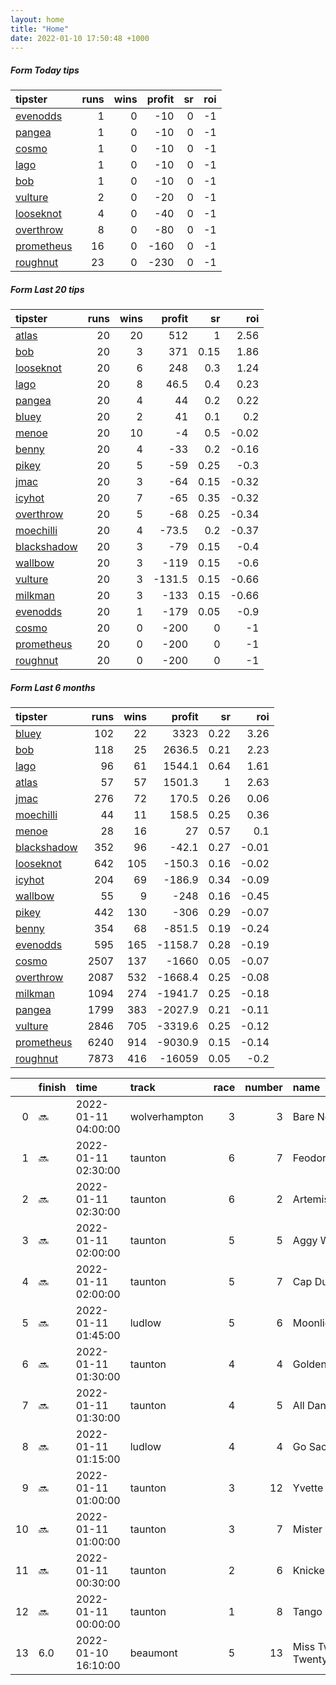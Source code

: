 ```yaml
---   
layout: home  
title: "Home"   
date: 2022-01-10 17:50:48 +1000  
---   
```



##### Form Today tips   

| tipster                                                       |   runs |   wins |   profit |   sr |   roi |
|:--------------------------------------------------------------|-------:|-------:|---------:|-----:|------:|
| [evenodds](https://mrwayneo.github.io/tips/evenodds.html)     |      1 |      0 |      -10 |    0 |    -1 |
| [pangea](https://mrwayneo.github.io/tips/pangea.html)         |      1 |      0 |      -10 |    0 |    -1 |
| [cosmo](https://mrwayneo.github.io/tips/cosmo.html)           |      1 |      0 |      -10 |    0 |    -1 |
| [lago](https://mrwayneo.github.io/tips/lago.html)             |      1 |      0 |      -10 |    0 |    -1 |
| [bob](https://mrwayneo.github.io/tips/bob.html)               |      1 |      0 |      -10 |    0 |    -1 |
| [vulture](https://mrwayneo.github.io/tips/vulture.html)       |      2 |      0 |      -20 |    0 |    -1 |
| [looseknot](https://mrwayneo.github.io/tips/looseknot.html)   |      4 |      0 |      -40 |    0 |    -1 |
| [overthrow](https://mrwayneo.github.io/tips/overthrow.html)   |      8 |      0 |      -80 |    0 |    -1 |
| [prometheus](https://mrwayneo.github.io/tips/prometheus.html) |     16 |      0 |     -160 |    0 |    -1 |
| [roughnut](https://mrwayneo.github.io/tips/roughnut.html)     |     23 |      0 |     -230 |    0 |    -1 |

##### Form Last 20 tips   

| tipster                                                         |   runs |   wins |   profit |   sr |   roi |
|:----------------------------------------------------------------|-------:|-------:|---------:|-----:|------:|
| [atlas](https://mrwayneo.github.io/tips/atlas.html)             |     20 |     20 |    512   | 1    |  2.56 |
| [bob](https://mrwayneo.github.io/tips/bob.html)                 |     20 |      3 |    371   | 0.15 |  1.86 |
| [looseknot](https://mrwayneo.github.io/tips/looseknot.html)     |     20 |      6 |    248   | 0.3  |  1.24 |
| [lago](https://mrwayneo.github.io/tips/lago.html)               |     20 |      8 |     46.5 | 0.4  |  0.23 |
| [pangea](https://mrwayneo.github.io/tips/pangea.html)           |     20 |      4 |     44   | 0.2  |  0.22 |
| [bluey](https://mrwayneo.github.io/tips/bluey.html)             |     20 |      2 |     41   | 0.1  |  0.2  |
| [menoe](https://mrwayneo.github.io/tips/menoe.html)             |     20 |     10 |     -4   | 0.5  | -0.02 |
| [benny](https://mrwayneo.github.io/tips/benny.html)             |     20 |      4 |    -33   | 0.2  | -0.16 |
| [pikey](https://mrwayneo.github.io/tips/pikey.html)             |     20 |      5 |    -59   | 0.25 | -0.3  |
| [jmac](https://mrwayneo.github.io/tips/jmac.html)               |     20 |      3 |    -64   | 0.15 | -0.32 |
| [icyhot](https://mrwayneo.github.io/tips/icyhot.html)           |     20 |      7 |    -65   | 0.35 | -0.32 |
| [overthrow](https://mrwayneo.github.io/tips/overthrow.html)     |     20 |      5 |    -68   | 0.25 | -0.34 |
| [moechilli](https://mrwayneo.github.io/tips/moechilli.html)     |     20 |      4 |    -73.5 | 0.2  | -0.37 |
| [blackshadow](https://mrwayneo.github.io/tips/blackshadow.html) |     20 |      3 |    -79   | 0.15 | -0.4  |
| [wallbow](https://mrwayneo.github.io/tips/wallbow.html)         |     20 |      3 |   -119   | 0.15 | -0.6  |
| [vulture](https://mrwayneo.github.io/tips/vulture.html)         |     20 |      3 |   -131.5 | 0.15 | -0.66 |
| [milkman](https://mrwayneo.github.io/tips/milkman.html)         |     20 |      3 |   -133   | 0.15 | -0.66 |
| [evenodds](https://mrwayneo.github.io/tips/evenodds.html)       |     20 |      1 |   -179   | 0.05 | -0.9  |
| [cosmo](https://mrwayneo.github.io/tips/cosmo.html)             |     20 |      0 |   -200   | 0    | -1    |
| [prometheus](https://mrwayneo.github.io/tips/prometheus.html)   |     20 |      0 |   -200   | 0    | -1    |
| [roughnut](https://mrwayneo.github.io/tips/roughnut.html)       |     20 |      0 |   -200   | 0    | -1    |

##### Form Last 6 months   

| tipster                                                         |   runs |   wins |   profit |   sr |   roi |
|:----------------------------------------------------------------|-------:|-------:|---------:|-----:|------:|
| [bluey](https://mrwayneo.github.io/tips/bluey.html)             |    102 |     22 |   3323   | 0.22 |  3.26 |
| [bob](https://mrwayneo.github.io/tips/bob.html)                 |    118 |     25 |   2636.5 | 0.21 |  2.23 |
| [lago](https://mrwayneo.github.io/tips/lago.html)               |     96 |     61 |   1544.1 | 0.64 |  1.61 |
| [atlas](https://mrwayneo.github.io/tips/atlas.html)             |     57 |     57 |   1501.3 | 1    |  2.63 |
| [jmac](https://mrwayneo.github.io/tips/jmac.html)               |    276 |     72 |    170.5 | 0.26 |  0.06 |
| [moechilli](https://mrwayneo.github.io/tips/moechilli.html)     |     44 |     11 |    158.5 | 0.25 |  0.36 |
| [menoe](https://mrwayneo.github.io/tips/menoe.html)             |     28 |     16 |     27   | 0.57 |  0.1  |
| [blackshadow](https://mrwayneo.github.io/tips/blackshadow.html) |    352 |     96 |    -42.1 | 0.27 | -0.01 |
| [looseknot](https://mrwayneo.github.io/tips/looseknot.html)     |    642 |    105 |   -150.3 | 0.16 | -0.02 |
| [icyhot](https://mrwayneo.github.io/tips/icyhot.html)           |    204 |     69 |   -186.9 | 0.34 | -0.09 |
| [wallbow](https://mrwayneo.github.io/tips/wallbow.html)         |     55 |      9 |   -248   | 0.16 | -0.45 |
| [pikey](https://mrwayneo.github.io/tips/pikey.html)             |    442 |    130 |   -306   | 0.29 | -0.07 |
| [benny](https://mrwayneo.github.io/tips/benny.html)             |    354 |     68 |   -851.5 | 0.19 | -0.24 |
| [evenodds](https://mrwayneo.github.io/tips/evenodds.html)       |    595 |    165 |  -1158.7 | 0.28 | -0.19 |
| [cosmo](https://mrwayneo.github.io/tips/cosmo.html)             |   2507 |    137 |  -1660   | 0.05 | -0.07 |
| [overthrow](https://mrwayneo.github.io/tips/overthrow.html)     |   2087 |    532 |  -1668.4 | 0.25 | -0.08 |
| [milkman](https://mrwayneo.github.io/tips/milkman.html)         |   1094 |    274 |  -1941.7 | 0.25 | -0.18 |
| [pangea](https://mrwayneo.github.io/tips/pangea.html)           |   1799 |    383 |  -2027.9 | 0.21 | -0.11 |
| [vulture](https://mrwayneo.github.io/tips/vulture.html)         |   2846 |    705 |  -3319.6 | 0.25 | -0.12 |
| [prometheus](https://mrwayneo.github.io/tips/prometheus.html)   |   6240 |    914 |  -9030.9 | 0.15 | -0.14 |
| [roughnut](https://mrwayneo.github.io/tips/roughnut.html)       |   7873 |    416 | -16059   | 0.05 | -0.2  |

|    | finish   | time                | track         |   race |   number | name               |   odds | tipster       |
|---:|:---------|:--------------------|:--------------|-------:|---------:|:-------------------|-------:|:--------------|
|  0 | :soon:   | 2022-01-11 04:00:00 | wolverhampton |      3 |        3 | Bare Necessity     |    7.5 | looseknot     |
|  1 | :soon:   | 2022-01-11 02:30:00 | taunton       |      6 |        7 | Feodora            |    7.5 | looseknot     |
|  2 | :soon:   | 2022-01-11 02:30:00 | taunton       |      6 |        2 | Artemision         |    9.5 | looseknot     |
|  3 | :soon:   | 2022-01-11 02:00:00 | taunton       |      5 |        5 | Aggy With It       |    6   | overthrow     |
|  4 | :soon:   | 2022-01-11 02:00:00 | taunton       |      5 |        7 | Cap Du Mathan      |    7   | overthrow     |
|  5 | :soon:   | 2022-01-11 01:45:00 | ludlow        |      5 |        6 | Moonlight Flit     |    2.8 | overthrow     |
|  6 | :soon:   | 2022-01-11 01:30:00 | taunton       |      4 |        4 | Golden Boy Grey    |    4.2 | vulture       |
|  7 | :soon:   | 2022-01-11 01:30:00 | taunton       |      4 |        5 | All Dancer         |    3.7 | overthrow     |
|  8 | :soon:   | 2022-01-11 01:15:00 | ludlow        |      4 |        4 | Go Sacre Go        |    3.6 | overthrow     |
|  9 | :soon:   | 2022-01-11 01:00:00 | taunton       |      3 |       12 | Yvette Guilbert    |    6   | overthrow     |
| 10 | :soon:   | 2022-01-11 01:00:00 | taunton       |      3 |        7 | Mister Splash      |    8.5 | looseknot     |
| 11 | :soon:   | 2022-01-11 00:30:00 | taunton       |      2 |        6 | Knickerbockerglory |    2.1 | overthrow     |
| 12 | :soon:   | 2022-01-11 00:00:00 | taunton       |      1 |        8 | Tango Tara         |    5   | evenodds,lago |
| 13 | 6.0      | 2022-01-10 16:10:00 | beaumont      |      5 |       13 | Miss Twenty Twenty |    8   | pangea        |
